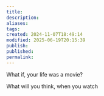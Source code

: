 ```yaml
---
title: 
description: 
aliases: 
tags: 
created: 2024-11-07T18:49:14
modified: 2025-06-19T20:15:39
publish: 
published: 
permalink: 
---
```


What if, your life was a movie?

What will you think, when you watch 
